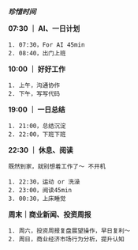 
***珍惜时间***

**07:30 ｜ AI、一日计划**

	1. 07:30，For AI 45min
	2. 08:40，出门上班


**10:00 ｜ 好好工作**

	1. 上午，沟通协作
	2. 下午，写写代码


**19:00 ｜ 一日总结**

	1. 21:00，总结沉淀
	2. 22:00，下班下班


**22:30 ｜ 休息、阅读**

	既然到家，就别想着工作了～ 不开机
	
	1. 22:30，运动 or 洗澡
	2. 23:00，阅读45min
	3. 00:30，上床睡觉


**周末｜商业新闻、投资周报**

	1. 周六，投资周报复盘展望操作，早日复利～
	2. 周日，商业经济市场行为分析，提升认知


